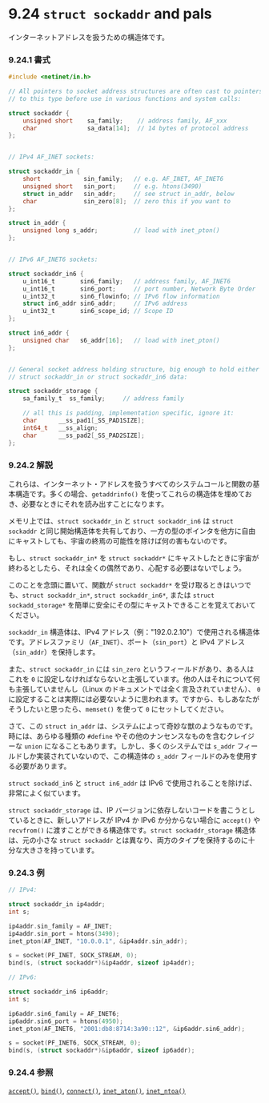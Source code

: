 # 9.24 `struct sockaddr` and pals

インターネットアドレスを扱うための構造体です。

### 9.24.1 書式

```c
#include <netinet/in.h>

// All pointers to socket address structures are often cast to pointers
// to this type before use in various functions and system calls:

struct sockaddr {
    unsigned short    sa_family;    // address family, AF_xxx
    char              sa_data[14];  // 14 bytes of protocol address
};


// IPv4 AF_INET sockets:

struct sockaddr_in {
    short            sin_family;   // e.g. AF_INET, AF_INET6
    unsigned short   sin_port;     // e.g. htons(3490)
    struct in_addr   sin_addr;     // see struct in_addr, below
    char             sin_zero[8];  // zero this if you want to
};

struct in_addr {
    unsigned long s_addr;          // load with inet_pton()
};


// IPv6 AF_INET6 sockets:

struct sockaddr_in6 {
    u_int16_t       sin6_family;   // address family, AF_INET6
    u_int16_t       sin6_port;     // port number, Network Byte Order
    u_int32_t       sin6_flowinfo; // IPv6 flow information
    struct in6_addr sin6_addr;     // IPv6 address
    u_int32_t       sin6_scope_id; // Scope ID
};

struct in6_addr {
    unsigned char   s6_addr[16];   // load with inet_pton()
};


// General socket address holding structure, big enough to hold either
// struct sockaddr_in or struct sockaddr_in6 data:

struct sockaddr_storage {
    sa_family_t  ss_family;     // address family

    // all this is padding, implementation specific, ignore it:
    char      __ss_pad1[_SS_PAD1SIZE];
    int64_t   __ss_align;
    char      __ss_pad2[_SS_PAD2SIZE];
};
```

### 9.24.2 解説

これらは、インターネット・アドレスを扱うすべてのシステムコールと関数の基本構造です。多くの場合、`getaddrinfo()` を使ってこれらの構造体を埋めておき、必要なときにそれを読み出すことになります。

メモリ上では、`struct sockaddr_in` と `struct sockaddr_in6` は `struct sockaddr` と同じ開始構造体を共有しており、一方の型のポインタを他方に自由にキャストしても、宇宙の終焉の可能性を除けば何の害もないのです。

もし、`struct sockaddr_in*` を `struct sockaddr*` にキャストしたときに宇宙が終わるとしたら、それは全くの偶然であり、心配する必要はないでしょう。

このことを念頭に置いて、関数が `struct sockaddr*` を受け取るときはいつでも、`struct sockaddr_in*`, `struct sockaddr_in6*`, または `struct sockadd_storage*` を簡単に安全にその型にキャストできることを覚えておいてください。

`sockaddr_in` 構造体は、IPv4 アドレス（例："192.0.2.10"）で使用される構造体です。アドレスファミリ（`AF_INET`）、ポート（`sin_port`）と IPv4 アドレス（`sin_addr`）を保持します。

また、`struct sockaddr_in` には `sin_zero` というフィールドがあり、ある人はこれを `0` に設定しなければならないと主張しています。他の人はそれについて何も主張していませんし（Linux のドキュメントでは全く言及されていません）、 `0` に設定することは実際には必要ないように思われます。ですから、もしあなたがそうしたいと思ったら、`memset()` を使って `0` にセットしてください。

さて、この `struct in_addr` は、システムによって奇妙な獣のようなものです。時には、あらゆる種類の `#define` やその他のナンセンスなものを含むクレイジーな `union` になることもあります。しかし、多くのシステムでは `s_addr` フィールドしか実装されていないので、この構造体の `s_addr` フィールドのみを使用する必要があります。

`struct sockadd_in6` と `struct in6_addr` は IPv6 で使用されることを除けば、非常によく似ています。

`struct sockaddr_storage` は、IP バージョンに依存しないコードを書こうとしているときに、新しいアドレスが IPv4 か IPv6 か分からない場合に `accept()` や `recvfrom()` に渡すことができる構造体です。`struct sockaddr_storage` 構造体は、元の小さな `struct sockaddr` とは異なり、両方のタイプを保持するのに十分な大きさを持っています。

### 9.24.3 例

```c
// IPv4:

struct sockaddr_in ip4addr;
int s;

ip4addr.sin_family = AF_INET;
ip4addr.sin_port = htons(3490);
inet_pton(AF_INET, "10.0.0.1", &ip4addr.sin_addr);

s = socket(PF_INET, SOCK_STREAM, 0);
bind(s, (struct sockaddr*)&ip4addr, sizeof ip4addr);
```

```c
// IPv6:

struct sockaddr_in6 ip6addr;
int s;

ip6addr.sin6_family = AF_INET6;
ip6addr.sin6_port = htons(4950);
inet_pton(AF_INET6, "2001:db8:8714:3a90::12", &ip6addr.sin6_addr);

s = socket(PF_INET6, SOCK_STREAM, 0);
bind(s, (struct sockaddr*)&ip6addr, sizeof ip6addr);
```

### 9.24.4 参照

[`accept()`](./accept.md),
[`bind()`](./bind.md),
[`connect()`](./connect.md),
[`inet_aton()`](./inet_ntoa-inet_aton-inet_addr.md),
[`inet_ntoa()`](./inet_ntoa-inet_aton-inet_addr.md)
